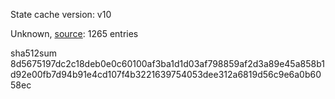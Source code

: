 State cache version: v10

Unknown, [source](https://dxvkcachehost.codepotatoes.de): 1265 entries

sha512sum 8d5675197dc2c18deb0e0c60100af3ba1d1d03af798859af2d3a89e45a858b1d92e00fb7d94b91e4cd107f4b3221639754053dee312a6819d56c9e6a0b6058ec
